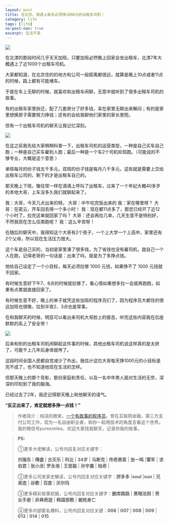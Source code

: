 ```yaml
---
layout: post
title: 在北京，我遇上每天必须挣1000元的出租车司机！
category: life
tags: [life]
no-post-nav: true
excerpt: 生活不易
---
```


![](http://favorites.ren/assets/images/2020/it/chuzuche01.jpg)  

在北漂的那段时间几乎天天加班，只要加班必然晚上回家会坐出租车，北漂7年大概遇上了近1000个出租车司机。

大家都知道，在北京住的的地方和公司一般距离都很远，就算是晚上10点或者11点的时候，路上都有可能堵车。

于是在车上无聊的时候，就喜欢和出租车闲聊，无意中就听到了很多出租车司机的故事。

有的出租车家里拆迁，配了几套房分了好多钱，呆在家里无聊出来解闷；有的是家里想换房子需要努力挣钱；还有的会给我聊他们家里的家长里短。

但有一个出租车司机的聊天让我记忆深刻。

![](http://favorites.ren/assets/images/2020/it/chuzuche02.jpg)  

在这之前我先给大家稍稍科普一下，出租车司机的运营类型，一种是自己买车自己跑；一种是自己买车雇别人跑；最后一种是一个车2个司机轮班跑。（可能说的不够专业，大概是这个意思 ）

单班每月的份子钱五千多元，双班的份子钱是每月八千多元，这些就是需要上交给出租车公司的，剩下的才是出租车自己的。

那天晚上下班，像往常一样在滴滴上呼叫了出租车，过来了一个年纪大概40多岁的本地大哥，上车没多久我们就聊起来了。

我：大哥，今天几点出来的呀。
大哥：中午吃完饭出来的
我：家在哪里呀？
大哥：在密云，开车回去得一个多小时！
我：现在都11点多了，那您已经开了近12个小时了，拉完这单就回家了吗？
大哥：还会再拉几单，几天生意不是特别好，不然我现在怎么往南跑呢？
我：这么辛苦呀！

在随后的聊天中，我得知这个大哥有2个孩子，一个上大学一个上高中，家里还有2个父母，所以现在生活压力很大。

这个车是自己买的，当初是家里凑了很多钱，为了省钱也没有雇司机，就自己一个人在跑，记得老哥的一句话是：出来了吗，就是为了多挣点钱。

他给自己设定了一个小目标，每天必须拉够 1000 元钱，如果挣不了 1000 元钱就不回家。

有时候生意好下午7、8点的时候就拉够了，看心情如果想多拉一会就再跑跑，如果有点累就直接回家了。

有时候生意不好，晚上的单子就凭这些加班的程序员们了，因为程序员大都住的很远加班也很晚，拉到半夜2、3点也是常事。

在和我聊天的时候，明显可以看出来司机大哥脸上的疲态，听完这些内容我在后座默默的系上了安全带！

![](http://favorites.ren/assets/images/2020/it/chuzuche03.jpg)  

后来和别的出租车司机闲聊起这件事的时候，其他出租车司机说这样真的是太拼了，可能干上几年后身体就垮了。

这段时间全国人民都自觉减少了外出，我估计这位大哥每天挣1000元的小目标是完不成了，也不知道他现在生活的怎样。

但那天晚上的那个背影，那份家庭和责任，以及一名中年男人面对生活的无奈，深深的印刻到了我的脑海。

已经过去了2年，我还记得那天晚上和他聊天的语气。

**“反正出来了，肯定就想多挣一点钱！”**

>作者简介：纯洁的微笑，[一个有故事的程序员](http://www.intelyes.xyz/life/2020/03/25/fengkou-10year.html)。曾在互联网金融，第三方支付公司工作，现为一名自由职业者，和你一起用技术的角度去看这个世界。我的微信号puresmilea，欢迎大家找我聊天，记录你我的故事。


>**PS:**
>
>①更多大佬解读，公号内回复对应关键字：
>
>**刘强东** | **傅盛** | **古天乐** | **科比** | **34岁** | **马斯克** | **传奇黑客** | **张一鸣** |**雷军** | **求伯君** | **张小龙**| **罗永浩** | **王思聪** | **孙宇晨** | **陆奇** |
>
>②更多公司发家史解读，公号内回复对应关键字：**拼多多** |**soul** |**sun** | **兄弟连** | **谷歌** | **百度** | **沃尔玛**
>
>③更多精彩故事挖掘，公号内回复对应关键字：**删库跑路** | **黑暗法则** | **男女手册** | **非典奇迹** | **韩国邪教** | **被抢身亡**
>
>④更多内部匿名爆料，公号内回复对应关键：**006** | **007** | **008** | **009** | **013** | **014** | **015**